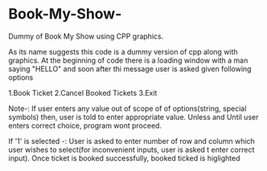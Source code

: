 # Book-My-Show-
Dummy of Book My Show using CPP graphics. 

As its name suggests this code is a dummy version of cpp along with graphics. At the beginning of code there is a loading window with a man saying "HELLO" and soon after thi message user is asked given following options

1.Book Ticket
2.Cancel Booked Tickets
3.Exit

Note-: If user enters any value out of scope of of options(string, special symbols) then, user is told to enter appropriate value. Unless and Until user enters correct choice, program wont proceed.

If '1' is selected -: 
    User is asked to enter number of  row and column which user wishes to select(for inconvenient inputs, user is asked t enter correct  input). Once ticket is booked successfully, booked ticked is higlighted 
